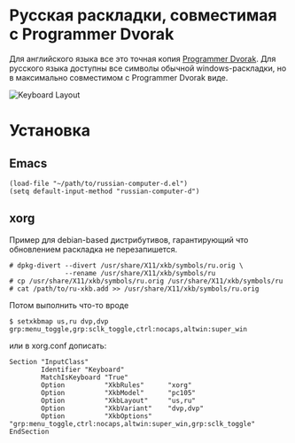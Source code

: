 Русская раскладки, совместимая с Programmer Dvorak
===========================================================================

Для английского языка все это точная копия [Programmer
Dvorak](http://www.kaufmann.no/roland/dvorak/).  Для русского языка
доступны все символы обычной windows-раскладки, но в максимально
совместимом с Programmer Dvorak виде.

![Keyboard Layout](https://github.com/binarin/russian-programmer-dvorak/raw/master/dvp.png)

Установка
=========

Emacs
-----

    (load-file "~/path/to/russian-computer-d.el")
    (setq default-input-method "russian-computer-d")

xorg
----

Пример для debian-based дистрибутивов, гарантирующий что обновлением
раскладка не перезапишется.

    # dpkg-divert --divert /usr/share/X11/xkb/symbols/ru.orig \
                  --rename /usr/share/X11/xkb/symbols/ru
    # cp /usr/share/X11/xkb/symbols/ru.orig /usr/share/X11/xkb/symbols/ru
    # cat /path/to/ru-xkb.add >> /usr/share/X11/xkb/symbols/ru.orig

Потом выполнить что-то вроде 

    $ setxkbmap us,ru dvp,dvp grp:menu_toggle,grp:sclk_toggle,ctrl:nocaps,altwin:super_win
    
или в xorg.conf дописать:

    Section "InputClass"
            Identifier "Keyboard"
            MatchIsKeyboard "True"
            Option          "XkbRules"      "xorg"
            Option          "XkbModel"      "pc105"
            Option          "XkbLayout"     "us,ru"
            Option          "XkbVariant"    "dvp,dvp"
            Option          "XkbOptions"    "grp:menu_toggle,ctrl:nocaps,altwin:super_win,grp:sclk_toggle"
    EndSection


